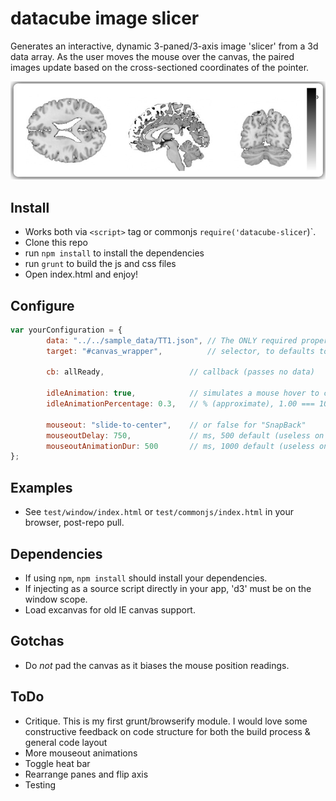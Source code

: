 datacube image slicer
======

Generates an interactive, dynamic 3-paned/3-axis image 'slicer' from a 3d data array.  As the user moves the mouse over the canvas, the paired images update based on the cross-sectioned coordinates of the pointer.

![](https://raw.githubusercontent.com/MRN-Code/datacube-image-slicer/master/img/mri_animated.gif)

## Install
* Works both via `<script>` tag or commonjs `require('datacube-slicer`)`.
* Clone this repo
* run `npm install` to install the dependencies
* run `grunt` to build the js and css files
* Open index.html and enjoy!

## Configure
```javascript
var yourConfiguration = {
        data: "../../sample_data/TT1.json", // The ONLY required property
        target: "#canvas_wrapper",          // selector, to defaults to body

        cb: allReady,                   // callback (passes no data)

        idleAnimation: true,            // simulates a mouse hover to catch the user's eye
        idleAnimationPercentage: 0.3,   // % (approximate), 1.00 === 100%, 0.50 === 50%, etc.  Note, a safety time buffer is added to each async frame render, but no failsafes are put on this.  90%-100% is not recommended until further proofing is builtin/tested.

        mouseout: "slide-to-center",    // or false for "SnapBack"
        mouseoutDelay: 750,             // ms, 500 default (useless on SnapBack)
        mouseoutAnimationDur: 500       // ms, 1000 default (useless on SnapBack)
};
```

## Examples
* See `test/window/index.html` or `test/commonjs/index.html` in your browser, post-repo pull.

## Dependencies
* If using `npm`, `npm install` should install your dependencies.
* If injecting as a source script directly in your app, 'd3' must be on the window scope.
* Load excanvas for old IE canvas support.

## Gotchas
* Do *not* pad the canvas as it biases the mouse position readings.

## ToDo
* Critique.  This is my first grunt/browserify module.  I would love some constructive feedback on code structure for both the build process & general code layout
* More mouseout animations
* Toggle heat bar
* Rearrange panes and flip axis
* Testing
